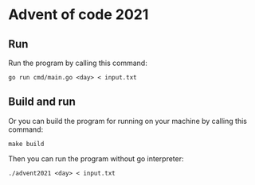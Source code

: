 # Advent of code 2021

## Run

Run the program by calling this command:

    go run cmd/main.go <day> < input.txt

## Build and run

Or you can build the program for running on your machine by calling this command:

    make build

Then you can run the program without go interpreter:

    ./advent2021 <day> < input.txt